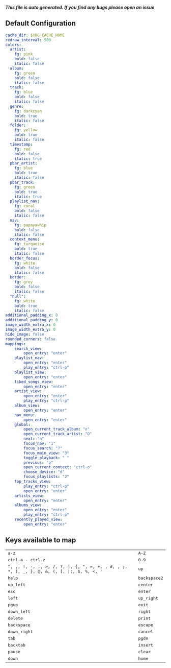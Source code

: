 ***This file is auto generated. If you find any bugs please open an issue***
## Default Configuration
```yml
cache_dir: $XDG_CACHE_HOME
redraw_interval: 500
colors:
  artist:
    fg: pink
    bold: false
    italic: false
  album:
    fg: green
    bold: false
    italic: false
  track:
    fg: blue
    bold: false
    italic: false
  genre:
    fg: darkcyan
    bold: true
    italic: false
  folder:
    fg: yellow
    bold: true
    italic: false
  timestamp:
    fg: red
    bold: false
    italic: true
  pbar_artist:
    fg: blue
    bold: true
    italic: false
  pbar_track:
    fg: green
    bold: true
    italic: true
  playlist_nav:
    fg: coral
    bold: false
    italic: false
  nav:
    fg: papayawhip
    bold: false
    italic: false
  context_menu:
    fg: turquoise
    bold: true
    italic: false
  border_focus:
    fg: white
    bold: false
    italic: false
  border:
    fg: grey
    bold: false
    italic: false
  "null":
    fg: white
    bold: true
    italic: false
additional_padding_x: 0
additional_padding_y: 0
image_width_extra_x: 0
image_width_extra_y: 0
hide_image: false
rounded_corners: false
mappings:
    search_view:
        open_entry: "enter"
    playlist_nav:
        open_entry: "enter"
        play_entry: "ctrl-p"
    playlist_view:
        open_entry: "enter"
    liked_songs_view:
        open_entry: "enter"
    artist_view:
        open_entry: "enter"
        play_entry: "ctrl-p"
    album_view:
        open_entry: "enter"
    nav_menu:
        open_entry: "enter"
    global:
        open_current_track_album: "o"
        open_current_track_artist: "O"
        next: "n"
        focus_nav: "1"
        focus_search: "?"
        focus_main_view: "3"
        toggle_playback: " "
        previous: "p"
        open_current_context: "ctrl-o"
        choose_device: "d"
        focus_playlists: "2"
    top_tracks_view:
        play_entry: "ctrl-p"
        open_entry: "enter"
    artists_view:
        open_entry: "enter"
    albums_view:
        open_entry: "enter"
        play_entry: "ctrl-p"
    recently_played_view:
        open_entry: "enter"
```
## Keys available to map
|||
|--|--|
| <kbd>a-z</kbd> | <kbd>A-Z</kbd> |
| <kbd>ctrl-a - ctrl-z</kbd> | <kbd>0-9</kbd> |
| <kbd>^, ,, !, -, ., >, /, ?, ], {, ", =, +,  , #, \, ;, *, ), _, }, @, &, (, [, \|:, $, %, <, '</kbd> | <kbd>up</kbd> |
| <kbd>help</kbd> | <kbd>backspace2</kbd> |
| <kbd>up_left</kbd> | <kbd>center</kbd> |
| <kbd>esc</kbd> | <kbd>enter</kbd> |
| <kbd>left</kbd> | <kbd>up_right</kbd> |
| <kbd>pgup</kbd> | <kbd>exit</kbd> |
| <kbd>down_left</kbd> | <kbd>right</kbd> |
| <kbd>delete</kbd> | <kbd>print</kbd> |
| <kbd>backspace</kbd> | <kbd>escape</kbd> |
| <kbd>down_right</kbd> | <kbd>cancel</kbd> |
| <kbd>tab</kbd> | <kbd>pgdn</kbd> |
| <kbd>backtab</kbd> | <kbd>insert</kbd> |
| <kbd>pause</kbd> | <kbd>clear</kbd> |
| <kbd>down</kbd> | <kbd>home</kbd> |
